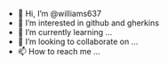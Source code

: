 - 👋 Hi, I’m @williams637
- 👀 I’m interested in github and gherkins
- 🌱 I’m currently learning ...
- 💞️ I’m looking to collaborate on ...
- 📫 How to reach me ...

<!---
williams637/williams637 is a ✨ special ✨ repository because its `README.md` (this file) appears on your GitHub profile.
You can click the Preview link to take a look at your changes.
--->
